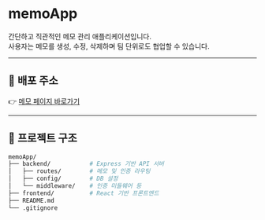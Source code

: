 # memoApp

간단하고 직관적인 메모 관리 애플리케이션입니다.  
사용자는 메모를 생성, 수정, 삭제하며 팀 단위로도 협업할 수 있습니다.

---

## 🔗 배포 주소

👉 [메모 페이지 바로가기](http://k1212gh.site/memo)

---

## 📁 프로젝트 구조

```bash
memoApp/
├── backend/           # Express 기반 API 서버
│   ├── routes/        # 메모 및 인증 라우팅
│   ├── config/        # DB 설정
│   └── middleware/    # 인증 미들웨어 등
├── frontend/          # React 기반 프론트엔드
├── README.md
└── .gitignore
